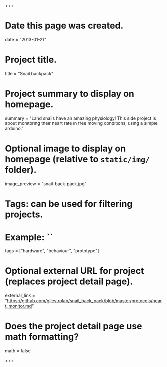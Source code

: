 +++
# Date this page was created.
date = "2013-01-21"

# Project title.
title = "Snail backpack"

# Project summary to display on homepage.
summary = "Land snails have an amazing physiology! This side project is about monitoring their heart rate in free moving conditions, using a simple arduino."

# Optional image to display on homepage (relative to `static/img/` folder).
image_preview = "snail-back-pack.jpg"

# Tags: can be used for filtering projects.
# Example: ``
tags = ["hardware", "behaviour", "prototype"]

# Optional external URL for project (replaces project detail page).
external_link = "https://github.com/gilestrolab/snail_back_pack/blob/master/protocols/heart_monitor.md"

# Does the project detail page use math formatting?
math = false

+++

